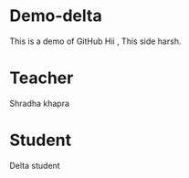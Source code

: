 # Demo-delta
This is a demo of GitHub
Hii , This side harsh.

# Teacher
Shradha khapra

# Student
Delta student
